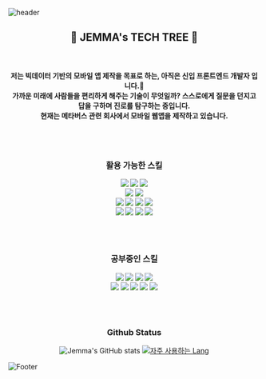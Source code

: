 ![header](https://capsule-render.vercel.app/api?type=waving&color=timeGradient&height=300&text=어제와는%20다른%20오늘&animation=fadeIn&fontSize=80)

<h2 align="center"> 🚀 JEMMA's TECH TREE 🚀</h2>

<br>

<h4 align="center"> 저는 빅데이터 기반의 모바일 앱 제작을 목표로 하는, 아직은 신입 프론트엔드 개발자 입니다.🐣 <br> 가까운 미래에 사람들을 편리하게 해주는 기술이 무엇일까? 스스로에게 질문을 던지고 답을 구하며 진로를 탐구하는 중입니다. <br> 현재는 메타버스 관련 회사에서 모바일 웹앱을 제작하고 있습니다.<h4>


<br>
	
	
	
<br>

<div align="center">
<h3> 활용 가능한 스킬 </h3>
<img src="https://img.shields.io/badge/Flutter-02569B?style=plat&logo=Flutter&logoColor=white"/> 
<img src="https://img.shields.io/badge/Vue-4FC08D?style=plat&logo=vue.js&logoColor=white"/> 
<img src="https://img.shields.io/badge/React-61DAFB?style=plat&logo=React&logoColor=white&"/>
<br>
<img src="https://img.shields.io/badge/Dart-0175C2?style=plat&logo=dart&logoColor=white"/>
<img src="https://img.shields.io/badge/Kotlin-7F52FF?style=plat&logo=Kotlin&logoColor=white"/>
<br>
<img src="https://img.shields.io/badge/JavaScript-F7DF1E?style=plat&logo=javascript&logoColor=white"/>
<img src="https://img.shields.io/badge/TypeScript-3178C6?style=plat&logo=TypeScript&logoColor=white"/>
<img src="https://img.shields.io/badge/Node.js-339933?style=plat&logo=node.js&logoColor=white"/>
<img src="https://img.shields.io/badge/Nest.js-E0234E?style=plat&logo=NestJS&logoColor=white"/>
<br>
<img src="https://img.shields.io/badge/MySQL-4479A1?style=plat&logo=mysql&logoColor=white"/>
<img src="https://img.shields.io/badge/MongoDB-47A248?style=plat&logo=mongoDB&logoColor=white&fontColor=white"/>
<img src="https://img.shields.io/badge/Firebase-FFCA28?style=plat&logo=firebase&logoColor=white"/>
<img src="https://img.shields.io/badge/Github-181717?style=plat&logo=github&logoColor=white"/>


<br><br>

<h3> 공부중인 스킬 </h3>
<img src="https://img.shields.io/badge/Python-FECC00?style=plat&logo=python&logoColor=white"/>
<img src="https://img.shields.io/badge/django-092E20?style=plat&logo=django&logoColor=white&fontColor=white"/>
<img src="https://img.shields.io/badge/TensorFlow-FF6F00?style=plat&logo=tensorflow&logoColor=white&fontColor=white"/>
<img src="https://img.shields.io/badge/PyTorch-EE4C2C?style=plat&logo=PyTorch&logoColor=white&fontColor=white"/>
<br>
<img src="https://img.shields.io/badge/Swift-F05138?style=plat&logo=swift&logoColor=white&fontColor=white"/>
<img src="https://img.shields.io/badge/AWS-FF9900?style=plat&logo=AmazonAWS&logoColor=white&fontColor=white"/>
<img src="https://img.shields.io/badge/Docker-2496ED?style=plat&logo=docker&logoColor=white&fontColor=white"/>
<img src="https://img.shields.io/badge/Kubernetes-326CE5?style=plat&logo=kubernetes&logoColor=white&fontColor=white"/>
<img src="https://img.shields.io/badge/Java-007396?style=plat&logo=java&logoColor=white"/>

</div>

<br><br>


<h3 align="center">Github Status</h3>

<div align="center">
	
![Jemma's GitHub stats](https://github-readme-stats.vercel.app/api?username=ejayjeon&show_icons=true&theme=merko)
	[![자주 사용하는 Lang](https://github-readme-stats.vercel.app/api/top-langs/?username=ejayjeon&layout=compact&theme=merko&card_width=300)](https://github.com/anuraghazra/github-readme-stats)
</div>
  
  
  


	
![Footer](https://capsule-render.vercel.app/api?type=waving&color=timeGradient&height=200&animation=fadeIn&fontSize=80&section=footer)
